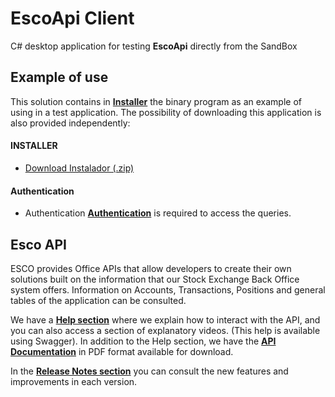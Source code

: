 # EscoApi Client

C# desktop application for testing **EscoApi** directly from the SandBox

## Example of use

This solution contains in [**Installer**](Installer/) the binary program as an example of using in a test application.
The possibility of downloading this application is also provided independently:

#### INSTALLER

- [Download Instalador (.zip)](Installer/Esco.API.Client.zip)

#### Authentication

- Authentication [**Authentication**](https://api.sistemasesco.com/swagger-ui/Help.html) is required to access the queries.


## Esco API 

ESCO provides Office APIs that allow developers to create their own solutions built on the information that our Stock Exchange Back Office system offers. Information on Accounts, Transactions, Positions and general tables of the application can be consulted.

We have a [**Help section**](https://api.sistemasesco.com/swagger-ui/Help.html) where we explain how to interact with the API, and you can also access a section of explanatory videos. (This help is available using Swagger). 
In addition to the Help section, we have the [**API Documentation**](https://api.sistemasesco.com/swagger-ui/documentos/Instructivo_Esco_Api_VisualBolsa_v4.pdf) in PDF format available for download.

In the [**Release Notes section**](https://api.sistemasesco.com/swagger-ui/releaseNotesEscoAPIVB.html) you can consult the new features and improvements in each version.

